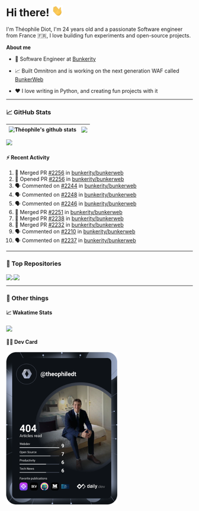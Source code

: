 # Hi there! <img src="./wave.gif" width="30px" height="30px" />

I'm Théophile Diot, I'm 24 years old and a passionate Software engineer from France 🇫🇷, I love building fun experiments and open-source projects.

**About me**

- 💼 Software Engineer at [Bunkerity](https://www.bunkerity.com/)

- 📈 Built Omnitron and is working on the next generation WAF called [BunkerWeb](https://www.bunkerweb.io)

- ❤️ I love writing in Python, and creating fun projects with it

---

### 📈 GitHub Stats

| <img align="center" src="https://github-readme-stats.vercel.app/api?username=TheophileDiot&show_icons=true&include_all_commits=true&theme=algolia&hide_border=true&rank_icon=github" alt="Théophile's github stats" /> | <img align="center" src="https://github-readme-stats.vercel.app/api/top-langs/?username=TheophileDiot&layout=compact&theme=algolia&hide_border=true" /> |
| ---------------------------------------------------------------------------------------------------------------------------------------------------------------------------------------------------------------------- | ------------------------------------------------------------------------------------------------------------------------------------------------------- |

![](https://github-readme-activity-graph.vercel.app/graph?username=TheophileDiot&theme=tokyo-night)

#### :zap: Recent Activity

<!--START_SECTION:activity-->
1. 🎉 Merged PR [#2256](https://github.com/bunkerity/bunkerweb/pull/2256) in [bunkerity/bunkerweb](https://github.com/bunkerity/bunkerweb)
2. 💪 Opened PR [#2256](https://github.com/bunkerity/bunkerweb/pull/2256) in [bunkerity/bunkerweb](https://github.com/bunkerity/bunkerweb)
3. 🗣 Commented on [#2244](https://github.com/bunkerity/bunkerweb/pull/2244#issuecomment-2871501382) in [bunkerity/bunkerweb](https://github.com/bunkerity/bunkerweb)
4. 🗣 Commented on [#2248](https://github.com/bunkerity/bunkerweb/issues/2248#issuecomment-2871497336) in [bunkerity/bunkerweb](https://github.com/bunkerity/bunkerweb)
5. 🗣 Commented on [#2246](https://github.com/bunkerity/bunkerweb/pull/2246#issuecomment-2871484227) in [bunkerity/bunkerweb](https://github.com/bunkerity/bunkerweb)
6. 🎉 Merged PR [#2251](https://github.com/bunkerity/bunkerweb/pull/2251) in [bunkerity/bunkerweb](https://github.com/bunkerity/bunkerweb)
7. 🎉 Merged PR [#2238](https://github.com/bunkerity/bunkerweb/pull/2238) in [bunkerity/bunkerweb](https://github.com/bunkerity/bunkerweb)
8. 🎉 Merged PR [#2232](https://github.com/bunkerity/bunkerweb/pull/2232) in [bunkerity/bunkerweb](https://github.com/bunkerity/bunkerweb)
9. 🗣 Commented on [#2210](https://github.com/bunkerity/bunkerweb/pull/2210#issuecomment-2850360152) in [bunkerity/bunkerweb](https://github.com/bunkerity/bunkerweb)
10. 🗣 Commented on [#2237](https://github.com/bunkerity/bunkerweb/issues/2237#issuecomment-2850356833) in [bunkerity/bunkerweb](https://github.com/bunkerity/bunkerweb)
<!--END_SECTION:activity-->

---

### 🔧 Top Repositories

<a href="https://github.com/bunkerity/bunkerweb">
  <img align="center" src="https://github-readme-stats.vercel.app/api/pin/?username=Bunkerity&repo=bunkerweb&theme=algolia" />
</a>
<a href="https://github.com/TheophileDiot/Omnitron">
  <img align="center" src="https://github-readme-stats.vercel.app/api/pin/?username=TheophileDiot&repo=Omnitron&theme=algolia" />
</a>

---

### 🎉 Other things

#### 📈 Wakatime Stats

<a href="https://wakatime.com/@theophile_bunkerity">
  <img align="center" src="https://github-readme-stats.vercel.app/api/wakatime?username=3aa5ce41-c253-43d9-8441-a721e446a45f&layout=compact&theme=algolia" />
</a>

#### 👨‍💻 Dev Card

<a href="https://app.daily.dev/TheophileDt">
  <img src="./devcard.svg" width="300" alt="Théophile Diot's Dev Card"/>
</a>
